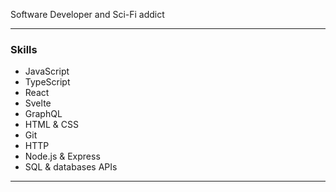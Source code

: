 Software Developer and Sci-Fi addict

---

### Skills
* JavaScript 
* TypeScript
* React
* Svelte
* GraphQL
* HTML & CSS 
* Git 
* HTTP 
* Node.js & Express 
* SQL & databases APIs 

---
<!--
### Stats 📊

![Danilo's GitHub stats](https://github-readme-stats.vercel.app/api?username=danilo-cupido&theme=bear&show_icons=true)
-->

<!--
**danilo-cupido/danilo-cupido** is a ✨ _special_ ✨ repository because its `README.md` (this file) appears on your GitHub profile.

Here are some ideas to get you started:

- 🔭 I’m currently working on ...
- 🌱 I’m currently learning ...
- 👯 I’m looking to collaborate on ...
- 🤔 I’m looking for help with ...
- 💬 Ask me about ...
- 📫 How to reach me: ...
- 😄 Pronouns: ...
- ⚡ Fun fact: ...
-->

